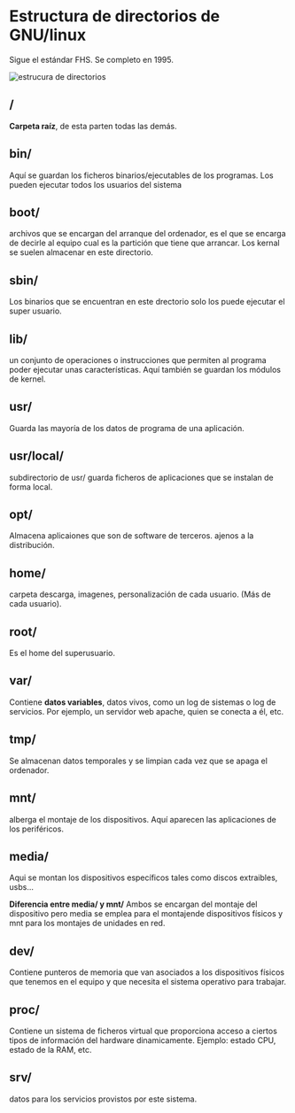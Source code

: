 # Estructura de directorios de GNU/linux
Sigue el estándar FHS. Se completo en 1995.

![estrucura de directorios](https://i2.wp.com/nexolinux.com/wp-content/uploads/2013/04/fhs1-e1365160570150.png)

## /
**Carpeta raíz**, de esta parten todas las demás.

## bin/
Aquí se guardan los ficheros binarios/ejecutables de los programas. Los pueden ejecutar todos los usuarios del sistema

## boot/
archivos que se encargan del arranque del ordenador, es el que se encarga de decirle al equipo cual es la partición que tiene que arrancar. Los kernal se suelen almacenar en este directorio.

## sbin/
Los binarios que se encuentran en este drectorio solo los puede ejecutar el super usuario.

## lib/
un conjunto de operaciones o instrucciones que permiten al programa poder ejecutar unas características. Aquí también se guardan los módulos de kernel.

## usr/
Guarda las mayoría de los datos de programa de una aplicación.

## usr/local/
subdirectorio de usr/ guarda ficheros de aplicaciones que se instalan de forma local.

## opt/
Almacena aplicaiones que son de software de terceros. ajenos a la distribución.

## home/
carpeta descarga, imagenes, personalización de cada usuario. (Más de cada usuario).

## root/
Es el home del superusuario.

## var/
Contiene **datos variables**, datos vivos, como un log de sistemas o log de servicios. Por ejemplo, un servidor web apache, quien se conecta a él, etc.

## tmp/
Se almacenan datos temporales y se limpian cada vez que se apaga el ordenador.

## mnt/
alberga el montaje de los dispositivos. Aquí aparecen las aplicaciones de los periféricos.

## media/
Aqui se montan los dispositivos  específicos tales como discos extraibles, usbs...

**Diferencia entre media/ y mnt/**
Ambos se encargan del montaje del dispositivo pero media se emplea para el montajende dispositivos físicos y mnt para los montajes de unidades en red.

## dev/
Contiene punteros de memoria que van asociados a los dispositivos físicos que tenemos en el equipo y que necesita el sistema operativo para trabajar.

## proc/
Contiene un sistema de ficheros virtual que proporciona acceso a ciertos tipos de información del hardware dinamicamente.
Ejemplo: estado CPU, estado de la RAM, etc.

## srv/
datos para los servicios provistos por este sistema.



